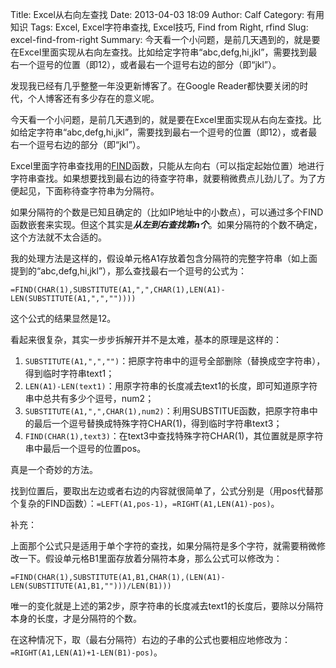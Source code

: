 Title: Excel从右向左查找
Date: 2013-04-03 18:09
Author: Calf
Category: 有用知识
Tags: Excel, Excel字符串查找, Excel技巧, Find from Right, rfind
Slug: excel-find-from-right
Summary: 今天看一个小问题，是前几天遇到的，就是要在Excel里面实现从右向左查找。比如给定字符串“abc,defg,hi,jkl”，需要找到最右一个逗号的位置（即12），或者最右一个逗号右边的部分（即“jkl”）。

发现我已经有几乎整整一年没更新博客了。在Google Reader都快要关闭的时代，个人博客还有多少存在的意义呢。

今天看一个小问题，是前几天遇到的，就是要在Excel里面实现从右向左查找。比如给定字符串“abc,defg,hi,jkl”，需要找到最右一个逗号的位置（即12），或者最右一个逗号右边的部分（即“jkl”）。

<!--more-->

Excel里面字符串查找用的[FIND][]函数，只能从左向右（可以指定起始位置）地进行字符串查找。如果想要找到最右边的待查字符串，就要稍微费点儿劲儿了。为了方便起见，下面称待查字符串为分隔符。

如果分隔符的个数是已知且确定的（比如IP地址中的小数点），可以通过多个FIND函数嵌套来实现。但这个其实是***从左到右查找第n个***。如果分隔符的个数不确定，这个方法就不太合适的。

我的处理方法是这样的，假设单元格A1存放着包含分隔符的完整字符串（如上面提到的“abc,defg,hi,jkl”），那么查找最右一个逗号的公式为：

    =FIND(CHAR(1),SUBSTITUTE(A1,",",CHAR(1),LEN(A1)-LEN(SUBSTITUTE(A1,",",""))))

这个公式的结果显然是12。

看起来很复杂，其实一步步拆解开并不是太难，基本的原理是这样的：

1.  `SUBSTITUTE(A1,",","")`：把原字符串中的逗号全部删除（替换成空字符串），得到临时字符串text1；
2.  `LEN(A1)-LEN(text1)`：用原字符串的长度减去text1的长度，即可知道原字符串中总共有多少个逗号，num2；
3.  `SUBSTITUTE(A1,",",CHAR(1),num2)`：利用SUBSTITUE函数，把原字符串中的最后一个逗号替换成特殊字符CHAR(1)，得到临时字符串text3；
4.  `FIND(CHAR(1),text3)`：在text3中查找特殊字符CHAR(1)，其位置就是原字符串中最后一个逗号的位置pos。

真是一个奇妙的方法。

找到位置后，要取出左边或者右边的内容就很简单了，公式分别是（用pos代替那个复杂的FIND函数）：`=LEFT(A1,pos-1)`，`=RIGHT(A1,LEN(A1)-pos)`。

补充：

上面那个公式只是适用于单个字符的查找，如果分隔符是多个字符，就需要稍微修改一下。假设单元格B1里面存放着分隔符本身，那么公式可以修改为：

    =FIND(CHAR(1),SUBSTITUTE(A1,B1,CHAR(1),(LEN(A1)-LEN(SUBSTITUTE(A1,B1,"")))/LEN(B1)))

唯一的变化就是上述的第2步，原字符串的长度减去text1的长度后，要除以分隔符本身的长度，才是分隔符的个数。

在这种情况下，取（最右分隔符）右边的子串的公式也要相应地修改为：`=RIGHT(A1,LEN(A1)+1-LEN(B1)-pos)`。

  [FIND]: http://office.microsoft.com/en-au/excel-help/find-findb-functions-HP010342526.aspx
